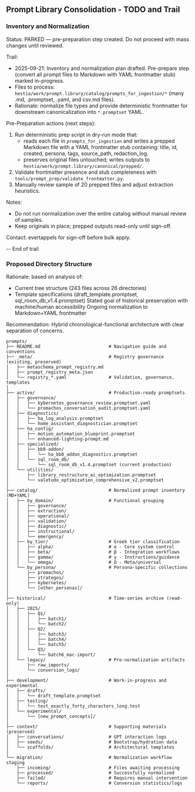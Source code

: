## Prompt Library Consolidation - TODO and Trail

### Inventory and Normalization

Status: PARKED — pre-preparation step created. Do not proceed with mass changes until reviewed.

Trail:
- 2025-09-21: Inventory and normalization plan drafted. Pre-prepare step (convert all prompt files to Markdown with YAML frontmatter stub) marked in-progress.
- Files to process: `hestia/work/prompt.library/catalog/prompts_for_ingestion/*` (many .md, .promptset, .yaml, and csv.md files).
- Rationale: normalize file types and provide deterministic frontmatter for downstream canonicalization into `*.promptset` YAML.

Pre-Preparation actions (next steps):
1. Run deterministic prep script in dry-run mode that:
	- reads each file in `prompts_for_ingestion` and writes a prepped Markdown file with a YAML frontmatter stub containing: title, id, created, persona, tags, source_path, redaction_log.
	- preserves original files untouched; writes outputs to `hestia/work/prompt.library/canonical/prepped/`.
2. Validate frontmatter presence and stub completeness with `tools/prompt_prep/validate_frontmatter.py`.
3. Manually review sample of 20 prepped files and adjust extraction heuristics.

Notes:
- Do not run normalization over the entire catalog without manual review of samples.
- Keep originals in place; prepped outputs read-only until sign-off.

Contact: evertappels for sign-off before bulk apply.

-- End of trail

### Proposed Directory Structure

Rationale: based on analysis of:

- Current tree structure (243 files across 26 directories)
- Template specifications (draft_template.promptset, sql_room_db_v1.4.promptset)
Stated goal of historical preservation with machine/human accessibility
Ongoing normalization to Markdown+YAML frontmatter


Recommendation: Hybrid chronological-functional architecture with clear separation of concerns.

```
prompts/
├── README.md                          # Navigation guide and conventions
├── _meta/                             # Registry governance (existing, preserved)
│   ├── metaschema_prompt_registry.md
│   ├── prompt_registry_meta.json
│   └── registry_*.yaml                # Validation, governance, templates
│
├── active/                            # Production-ready promptsets
│   ├── governance/
│   │   ├── kybernetes_governance_review.promptset.yaml
│   │   └── promachos_conversation_audit.promptset.yaml
│   ├── diagnostics/
│   │   ├── ha_log_analysis.promptset
│   │   └── home_assistant_diagnostician.promptset
│   ├── ha_config/
│   │   ├── motion_automation_blueprint.promptset
│   │   └── enhanced-lighting-prompt.md
│   ├── specialized/
│   │   ├── bb8-addon/
│   │   │   └── ha_bb8_addon_diagnostics.promptset
│   │   └── sql_room_db/
│   │       └── sql_room_db_v1.4.promptset (current production)
│   └── utilities/
│       ├── library_restructure_ai_optimization.promptset
│       └── valetudo_optimization_comprehensive_v2.promptset
│
├── catalog/                           # Normalized prompt inventory (MD+YAML)
│   ├── by_domain/                     # Functional grouping
│   │   ├── governance/
│   │   ├── extraction/
│   │   ├── operational/
│   │   ├── validation/
│   │   ├── diagnostic/
│   │   ├── instructional/
│   │   └── emergency/
│   ├── by_tier/                       # Greek tier classification
│   │   ├── alpha/                     # α - Core system control
│   │   ├── beta/                      # β - Integration workflows
│   │   ├── gamma/                     # γ - Instructions/guidance
│   │   └── omega/                     # Ω - Meta/universal
│   └── by_persona/                    # Persona-specific collections
│       ├── promachos/
│       ├── strategos/
│       ├── kybernetes/
│       └── [other_personas]/
│
├── historical/                        # Time-series archive (read-only)
│   ├── 2025/
│   │   ├── Q1/
│   │   │   ├── batch1/
│   │   │   └── batch2/
│   │   ├── Q2/
│   │   │   ├── batch3/
│   │   │   ├── batch4/
│   │   │   └── batch5/
│   │   └── Q3/
│   │       └── batch6_mac-import/
│   └── legacy/                        # Pre-normalization artifacts
│       ├── raw_imports/
│       └── conversion_logs/
│
├── development/                       # Work-in-progress and experimental
│   ├── drafts/
│   │   └── draft_template.promptset
│   ├── testing/
│   │   └── test_exactly_forty_characters_long.test
│   └── experimental/
│       └── [new_prompt_concepts]/
│
├── context/                           # Supporting materials (preserved)
│   ├── conversations/                 # GPT interaction logs
│   ├── seeds/                         # Bootstrap/hydration data
│   └── scaffolds/                     # Architectural templates
│
└── migration/                         # Normalization workflow staging
    ├── incoming/                      # Files awaiting processing
    ├── processed/                     # Successfully normalized
    ├── failed/                        # Requires manual intervention
    └── reports/                       # Conversion statistics/logs
```

